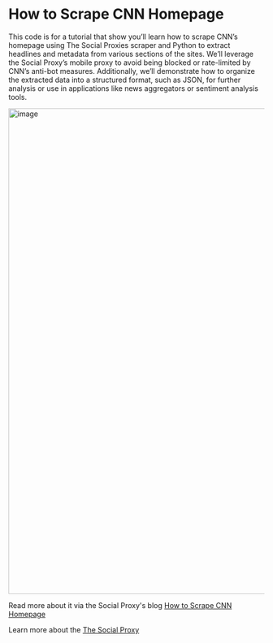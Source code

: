 
# How to Scrape CNN Homepage

This code is for a tutorial that show you’ll learn how to scrape CNN’s homepage using The Social Proxies scraper and Python to extract headlines and metadata
from various sections of the sites. We’ll leverage the Social Proxy’s mobile proxy to avoid being blocked or rate-limited by CNN’s anti-bot measures. 
Additionally, we’ll demonstrate how to organize the extracted data into a structured format, such as JSON, for further analysis or use in applications like news aggregators or sentiment analysis tools.

<img width="957" alt="image" src="https://github.com/user-attachments/assets/16398454-7bdd-43f8-b2bb-e8fbb067e02c">

Read more about it via the Social Proxy's blog [How to Scrape CNN Homepage]()

Learn more about the [The Social Proxy](https://thesocialproxy.com/)
